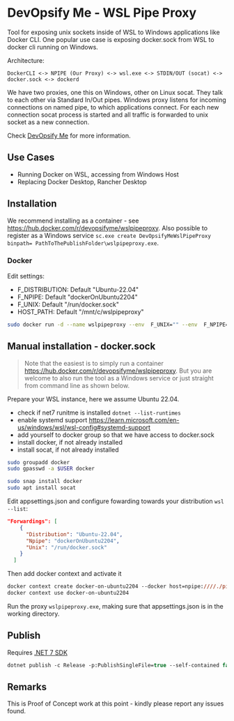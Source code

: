 # DevOpsify Me - WSL Pipe Proxy

Tool for exposing unix sockets inside of WSL to Windows applications like Docker CLI. One popular use case is exposing docker.sock from WSL to docker cli running on Windows. 

Architecture:
```
DockerCLI <-> NPIPE (Our Proxy) <-> wsl.exe <-> STDIN/OUT (socat) <-> docker.sock <-> dockerd
```

We have two proxies, one this on Windows, other on Linux socat. They talk to each other via Standard In/Out pipes. Windows proxy listens for incoming connections on named pipe, to which applications connect. For each new connection socat process is started and all traffic is forwarded to unix socket as a new connection.

Check [DevOpsify Me](https://devopsifyme.com) for more information.

## Use Cases

* Running Docker on WSL, accessing from Windows Host
* Replacing Docker Desktop, Rancher Desktop

## Installation

We recommend installing as a container - see https://hub.docker.com/r/devopsifyme/wslpipeproxy. Also possible to register as a Windows service `sc.exe create DevOpsifyMeWslPipeProxy binpath= PathToThePublishFolder\wslpipeproxy.exe`.

### Docker
Edit settings:

- F_DISTRIBUTION: Default "Ubuntu-22.04"
- F_NPIPE: Default "dockerOnUbuntu2204"
- F_UNIX: Default "/run/docker.sock"
- HOST_PATH: Default "/mnt/c/wslpipeproxy"

```sh
sudo docker run -d --name wslpipeproxy --env  F_UNIX="" --env  F_NPIPE="" --env F_DISTRIBUTION="" --privileged --pid=host  --restart=always  -v /mnt/c/:/app  devopsifyme/wslpipeproxy
```

## Manual installation - docker.sock

> Note that the easiest is to simply run a container https://hub.docker.com/r/devopsifyme/wslpipeproxy. But you are welcome to also run the tool as a Windows service or just straight from command line as shown below.

Prepare your WSL instance, here we assume Ubuntu 22.04. 
* check if net7 runitme is installed `dotnet --list-runtimes`
* enable systemd support https://learn.microsoft.com/en-us/windows/wsl/wsl-config#systemd-support
* add yourself to docker group so that we have access to docker.sock
* install docker, if not already installed
* install socat, if not already installed

```sh
sudo groupadd docker
sudo gpasswd -a $USER docker

sudo snap install docker
sudo apt install socat
```

Edit appsettings.json and configure fowarding towards your distribution `wsl --list`:

```json
"Forwardings": [
    {
      "Distribution": "Ubuntu-22.04",
      "Npipe": "dockerOnUbuntu2204",
      "Unix": "/run/docker.sock"
    }
  ]
```

Then add docker context and activate it

```ps
docker context create docker-on-ubuntu2204 --docker host=npipe:////./pipe/dockerOnUbuntu2204
docker context use docker-on-ubuntu2204
```

Run the proxy `wslpipeproxy.exe`, making sure that appsettings.json is in the working directory.

## Publish

Requires [.NET 7 SDK](https://dotnet.microsoft.com/en-us/download)

```ps
dotnet publish -c Release -p:PublishSingleFile=true --self-contained false
```

## Remarks

This is Proof of Concept work at this point - kindly please report any issues found.